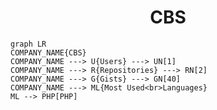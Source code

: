 <h1 align="center">CBS</h1>

```mermaid
graph LR
COMPANY_NAME{CBS}
COMPANY_NAME ---> U{Users} ---> UN[1]
COMPANY_NAME ---> R{Repositories} ---> RN[2]
COMPANY_NAME ---> G{Gists} ---> GN[40]
COMPANY_NAME ---> ML{Most Used<br>Languages}
ML --> PHP[PHP]
```
